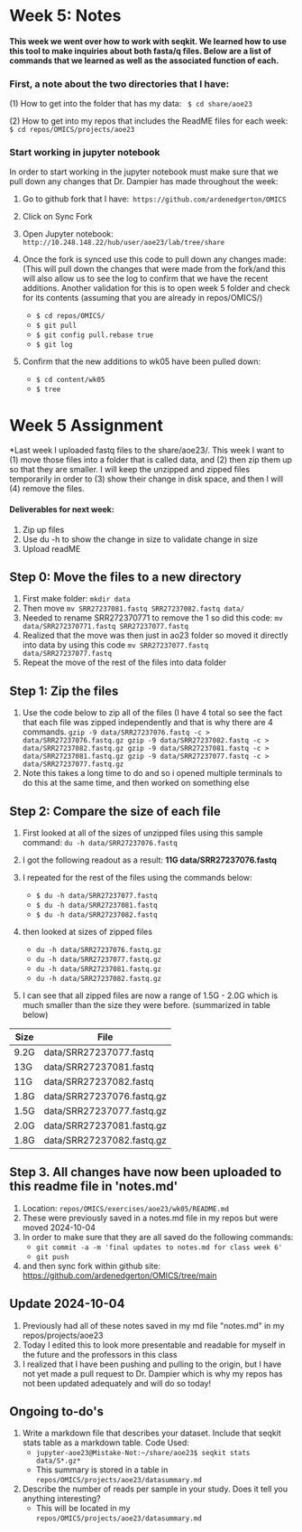 # Week 5: Notes
 
#### This week we went over how to work with seqkit. We learned how to use this tool to make inquiries about both fasta/q files. Below are a list of commands that we learned as well as the associated function of each.



### **First, a note about the two directories that I have:**

(1)	How to get into the folder that has my data:
    ` $ cd share/aoe23`

(2)	How to get into my repos that includes the ReadME files for each week: 
    `$ cd repos/OMICS/projects/aoe23`

### **Start working in jupyter notebook**

In order to start working in the jupyter notebook must make sure that we pull down any changes that Dr. Dampier has made throughout the week:
1. Go to github fork that I have:` https://github.com/ardenedgerton/OMICS`
2. Click on Sync Fork
3. Open Jupyter notebook: `http://10.248.148.22/hub/user/aoe23/lab/tree/share`
4. Once the fork is synced use this code to pull down any changes made: (This will pull down the changes that were made from the fork/and this will also allow us to see the log to confirm that we have the recent additions. Another validation for this is to open week 5 folder and check for its contents (assuming that you are already in repos/OMICS/)
    - `$ cd repos/OMICS/`
    - `$ git pull`
    - `$ git config pull.rebase true`
    - `$ git log`

5. Confirm that the new additions to wk05 have been pulled down: 
    - `$ cd content/wk05`
    - `$ tree`



# Week 5 Assignment 
*Last week  I uploaded fastq files to the share/aoe23/. This week I want to (1) move those files into a folder that is called data, and (2) then zip them up so that they are smaller. I will keep the unzipped and zipped files temporarily in order to (3) show their change in disk space, and then I will (4) remove the files.

#### Deliverables for next week:
1. Zip up files
2. Use du -h to show the change in size to validate change in size 
3. Upload readME

## Step 0: Move the files to a new directory

 
1. First make folder: `mkdir data`
2. Then move `mv SRR27237081.fastq SRR27237082.fastq data/`
3. Needed to rename SRR272370771 to remove the 1 so did this code: `mv data/SRR272370771.fastq SRR27237077.fastq`
4. Realized that the move was then just in ao23 folder so moved it directly into data by using this code `mv SRR27237077.fastq data/SRR27237077.fastq`
5. Repeat the move of the rest of the files into data folder 


## Step 1: Zip the files

1. Use the code below to zip all of the files (I have 4 total so see the fact that each file was zipped independently and that is why there are 4 commands. 
    `gzip -9 data/SRR27237076.fastq -c > data/SRR27237076.fastq.gz
    gzip -9 data/SRR27237082.fastq -c > data/SRR27237082.fastq.gz
    gzip -9 data/SRR27237081.fastq -c > data/SRR27237081.fastq.gz
    gzip -9 data/SRR27237077.fastq -c > data/SRR27237077.fastq.gz`
2. Note this takes a long time to do and so i opened multiple terminals to do this at the same time, and then worked on something else

## Step 2: Compare the size of each file


1. First looked at all of the sizes of unzipped files using this sample command: 
    `du -h data/SRR27237076.fastq`

2. I got the following readout as a result: 
    **11G     data/SRR27237076.fastq**

3. I repeated for the rest of the files using the commands below: 
    - `$ du -h data/SRR27237077.fastq`
    - `$ du -h data/SRR27237081.fastq`
    - `$ du -h data/SRR27237082.fastq`

4. then looked at sizes of zipped files
    - `du -h data/SRR27237076.fastq.gz`
    - `du -h data/SRR27237077.fastq.gz`
    - `du -h data/SRR27237081.fastq.gz`
    - `du -h data/SRR27237082.fastq.gz`


5. I can see that all zipped files are now a range of 1.5G - 2.0G which is much smaller than the size they were before. (summarized in table below)

| Size  | File                          |
|-------|-------------------------------|
| 9.2G  | data/SRR27237077.fastq         |
| 13G   | data/SRR27237081.fastq         |
| 11G   | data/SRR27237082.fastq         |
| 1.8G  | data/SRR27237076.fastq.gz      |
| 1.5G  | data/SRR27237077.fastq.gz      |
| 2.0G  | data/SRR27237081.fastq.gz      |
| 1.8G  | data/SRR27237082.fastq.gz      |


## Step 3. All changes have now been uploaded to this readme file in 'notes.md'

1. Location: `repos/OMICS/exercises/aoe23/wk05/README.md`
2. These were previously saved in a notes.md file in my repos but were moved 2024-10-04
3. In order to make sure that they are all saved do the following commands: 
    - `git commit -a -m 'final updates to notes.md for class week 6'`
    - `git push`
4. and then sync fork within github site: https://github.com/ardenedgerton/OMICS/tree/main


## Update 2024-10-04
1. Previously had all of these notes saved in my md file "notes.md" in my repos/projects/aoe23
2. Today I edited this to look more presentable and readable for myself in the future and the professors in this class
3. I realized that I have been pushing and pulling to the origin, but I have not yet made a pull request to Dr. Dampier which is why my repos has not been updated adequately and will do so today!

## Ongoing to-do's

1. Write a markdown file that describes your dataset. Include that seqkit stats table as a markdown table.
    Code Used: 
    - `jupyter-aoe23@Mistake-Not:~/share/aoe23$ seqkit stats data/S*.gz*`
    - This summary is stored in a table in `repos/OMICS/projects/aoe23/datasummary.md`
2. Describe the number of reads per sample in your study. Does it tell you anything interesting?
    - This will be located in my `repos/OMICS/projects/aoe23/datasummary.md`